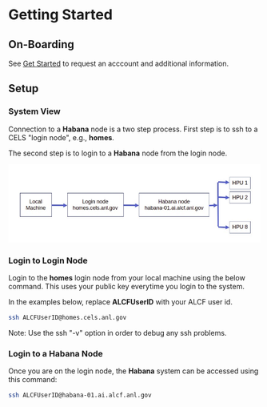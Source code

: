# Getting Started

## On-Boarding

See [Get Started](https://www.alcf.anl.gov/support-center/get-started)
to request an acccount and additional information.

## Setup

### System View

Connection to a **Habana** node is a two step process.
First step is to ssh to a CELS "login node", e.g., **homes**.

The second step is to login to a **Habana** node from the login node.

![Habana System View](Log_in_CELS.png "Habana System View")

### Login to Login Node

Login to the **homes** login node from your local machine using the below command. This uses your public key everytime you login to the system.

In the examples below, replace **ALCFUserID** with your ALCF user id.

```bash
ssh ALCFUserID@homes.cels.anl.gov
```

Note: Use the ssh "-v" option in order to debug any ssh problems.

### Login to a Habana Node

Once you are on the login node, the **Habana** system can be accessed using this command:

```bash
ssh ALCFUserID@habana-01.ai.alcf.anl.gov
```
